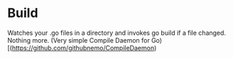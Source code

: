 



# Build
Watches your .go files in a directory and invokes go build if a file changed. Nothing more.
(Very simple Compile Daemon for Go)[(https://github.com/githubnemo/CompileDaemon)